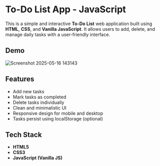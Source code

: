 # To-Do List App - JavaScript

This is a simple and interactive **To-Do List** web application built using **HTML**, **CSS**,
and **Vanilla JavaScript**. It allows users
to add, delete, and manage daily tasks with a user-friendly interface.
## Demo
![Screenshot 2025-05-16 143143](https://github.com/user-attachments/assets/c9a50dbf-4d1e-45da-9870-cc8f8403892b)
## Features

- Add new tasks
- Mark tasks as completed
- Delete tasks individually
- Clean and minimalistic UI
- Responsive design for mobile and desktop
- Tasks persist using localStorage (optional)

## Tech Stack

- **HTML5**
- **CSS3**
- **JavaScript (Vanilla JS)**
